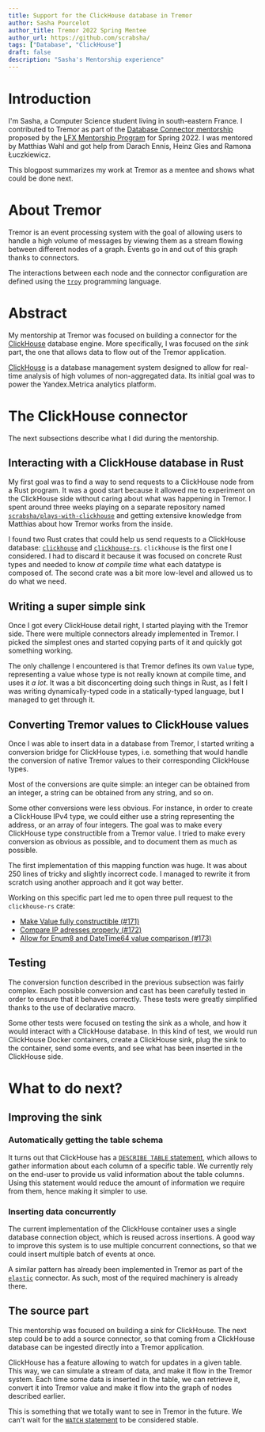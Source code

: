 ```yaml
---
title: Support for the ClickHouse database in Tremor
author: Sasha Pourcelot
author_title: Tremor 2022 Spring Mentee
author_url: https://github.com/scrabsha/
tags: ["Database", "ClickHouse"]
draft: false
description: "Sasha's Mentorship experience"
---
```



# Introduction

I'm Sasha, a Computer Science student living in south-eastern France. I contributed to Tremor as part of the [Database Connector mentorship][dcm] proposed by the [LFX Mentorship Program][lfx] for Spring 2022. I was mentored by Matthias Wahl and got help from Darach Ennis, Heinz Gies and Ramona Łuczkiewicz.

[dcm]: https://mentorship.lfx.linuxfoundation.org/project/5c828028-f91c-4969-b4de-9efdb27bb869
[lfx]: https://lfx.linuxfoundation.org/tools/mentorship/

This blogpost summarizes my work at Tremor as a mentee and shows what could be done next.


# About Tremor

Tremor is an event processing system with the goal of allowing users to handle a high volume of messages by viewing them as a stream flowing between different nodes of a graph. Events go in and out of this graph thanks to connectors.

The interactions between each node and the connector configuration are defined using the [`troy`] programming language.

[`troy`]: https://www.tremor.rs/docs/edge/language/


# Abstract

My mentorship at Tremor was focused on building a connector for the [ClickHouse] database engine. More specifically, I was focused on the *sink* part, the one that allows data to flow out of the Tremor application.

[ClickHouse] is a database management system designed to allow for real-time analysis of high volumes of non-aggregated data. Its initial goal was to power the Yandex.Metrica analytics platform.

[ClickHouse]: https://clickhouse.com/


# The ClickHouse connector

The next subsections describe what I did during the mentorship.


## Interacting with a ClickHouse database in Rust

My first goal was to find a way to send requests to a ClickHouse node from a Rust program. It was a good start because it allowed me to experiment on the ClickHouse side without caring about what was happening in Tremor. I spent around three weeks playing on a separate repository named [`scrabsha/plays-with-clickhouse`] and getting extensive knowledge from Matthias about how Tremor works from the inside.

[`scrabsha/plays-with-clickhouse`]: https://github.com/scrabsha/plays-with-clickhouse

I found two Rust crates that could help us send requests to a ClickHouse database: [`clickhouse`] and [`clickhouse-rs`]. `clickhouse` is the first one I considered. I had to discard it because it was focused on concrete Rust types and needed to know *at compile time* what each datatype is composed of. The second crate was a bit more low-level and allowed us to do what we need.

[`clickhouse`]: https://crates.io/crates/clickhouse
[`clickhouse-rs`]: https://crates.io/crates/clickhouse-rs


## Writing a super simple sink

Once I got every ClickHouse detail right, I started playing with the Tremor side. There were multiple connectors already implemented in Tremor. I picked the simplest ones and started copying parts of it and quickly got something working.

The only challenge I encountered is that Tremor defines its own `Value` type, representing a value whose type is not really known at compile time, and uses it *a lot*. It was a bit disconcerting doing such things in Rust, as I felt I was writing dynamically-typed code in a statically-typed language, but I managed to get through it.


## Converting Tremor values to ClickHouse values

Once I was able to insert data in a database from Tremor, I started writing a conversion bridge for ClickHouse types, i.e. something that would handle the conversion of native Tremor values to their corresponding ClickHouse types. 

Most of the conversions are quite simple: an integer can be obtained from an integer, a string can be obtained from any string, and so on.

Some other conversions were less obvious. For instance, in order to create a ClickHouse IPv4 type, we could either use a string representing the address, or an array of four integers. The goal was to make every ClickHouse type constructible from a Tremor value. I tried to make every conversion as obvious as possible, and to document them as much as possible.

The first implementation of this mapping function was huge. It was about 250 lines of tricky and slightly incorrect code. I managed to rewrite it from scratch using another approach and it got way better.

Working on this specific part led me to open three pull request to the `clickhouse-rs` crate:
  - [Make Value fully constructible (#171)][#171]
  - [Compare IP adresses properly (#172)][#172]
  - [Allow for Enum8 and DateTime64 value comparison (#173)][#173]

[#171]: https://github.com/suharev7/clickhouse-rs/pull/171
[#172]: https://github.com/suharev7/clickhouse-rs/pull/172
[#173]: https://github.com/suharev7/clickhouse-rs/pull/173



## Testing

The conversion function described in the previous subsection was fairly complex. Each possible conversion and cast has been carefully tested in order to ensure that it behaves correctly. These tests were greatly simplified thanks to the use of declarative macro.

Some other tests were focused on testing the sink as a whole, and how it would interact with a ClickHouse database. In this kind of test, we would run ClickHouse Docker containers, create a ClickHouse sink, plug the sink to the container, send some events, and see what has been inserted in the ClickHouse side.


# What to do next?


## Improving the sink

### Automatically getting the table schema

It turns out that ClickHouse has a [`DESCRIBE TABLE` statement][describe-table], which allows to gather information about each column of a specific table. We currently rely on the end-user to provide us valid information about the table columns. Using this statement would reduce the amount of information we require from them, hence making it simpler to use.

[describe-table]: https://clickhouse.com/docs/en/sql-reference/statements/describe-table

### Inserting data concurrently

The current implementation of the ClickHouse container uses a single database connection object, which is reused across insertions. A good way to improve this system is to use multiple concurrent connections, so that we could insert multiple batch of events at once.

A similar pattern has already been implemented in Tremor as part of the [`elastic`] connector. As such, most of the required machinery is already there.

[`elastic`]: https://www.tremor.rs/docs/edge/reference/connectors/elastic

## The source part

This mentorship was focused on building a sink for ClickHouse. The next step could be to add a source connector, so that coming from a ClickHouse database can be ingested directly into a Tremor application.

ClickHouse has a feature allowing to watch for updates in a given table. This way, we can simulate a stream of data, and make it flow in the Tremor system. Each time some data is inserted in the table, we can retrieve it, convert it into Tremor value and make it flow into the graph of nodes described earlier.

This is something that we totally want to see in Tremor in the future. We can't wait for the [`WATCH` statement][watch] to be considered stable.

[watch]: https://clickhouse.com/docs/en/sql-reference/statements/watch/
